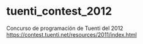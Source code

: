 tuenti_contest_2012
===================

Concurso de programación de Tuenti del 2012
<br>
<a href="https://contest.tuenti.net/resources/2011/index.html">https://contest.tuenti.net/resources/2011/index.html</a>